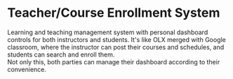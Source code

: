 # Teacher/Course Enrollment System
Learning and teaching management system with personal dashboard controls for both instructors and students. It's like OLX merged with Google classroom, where the instructor can post their courses and schedules, and students can search and enroll them.<br/>Not only this, both parties can manage their dashboard according to their convenience.
